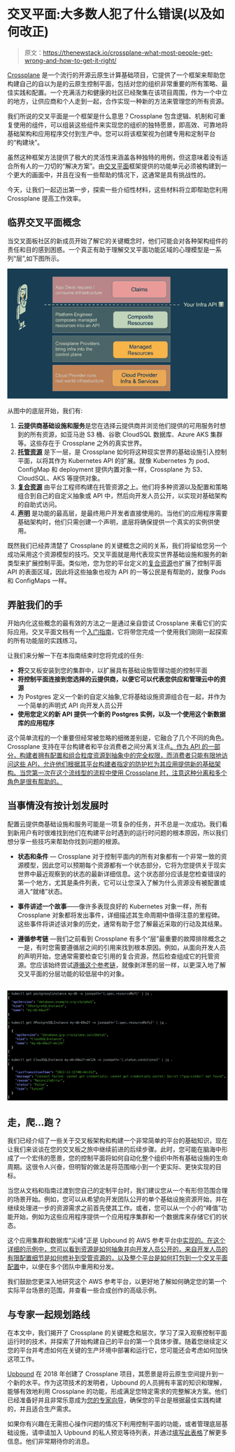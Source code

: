 # 交叉平面:大多数人犯了什么错误(以及如何改正)

> 原文：<https://thenewstack.io/crossplane-what-most-people-get-wrong-and-how-to-get-it-right/>

[Crossplane](http://crossplane.io) 是一个流行的开源云原生计算基础项目，它提供了一个框架来帮助您构建自己的自以为是的云原生控制平面，包括对您的组织非常重要的所有策略、最佳实践和配置。一个充满活力和健康的社区已经聚集在该项目周围，作为一个中立的地方，让供应商和个人走到一起，合作实现一种新的方法来管理您的所有资源。

我们所说的交叉平面是一个框架是什么意思？Crossplane 包含逻辑、机制和可重复使用的组件，可以组装这些组件来实现您的组织的独特愿景，即高效、可靠地将基础架构和应用程序交付到生产中。您可以将该框架视为创建专用和定制平台的“构建块”。

虽然这种框架方法提供了极大的灵活性来涵盖各种独特的用例，但这意味着没有适合所有人的一刀切的“解决方案”。由[交叉平面](https://thenewstack.io/upbound-universal-crossplane-wants-to-replace-infrastructure-as-code/)框架提供的功能单元必须被构建到一个更大的画面中，并且在没有一些帮助的情况下，这通常是具有挑战性的。

今天，让我们一起迈出第一步，探索一些介绍性材料，这些材料将立即帮助您利用 Crossplane 提高工作效率。

## 临界交叉平面概念

当交叉面板社区的新成员开始了解它的关键概念时，他们可能会对各种架构组件的责任和目的感到困惑。一个真正有助于理解交叉平面功能区域的心理模型是一系列“层”,如下图所示。

![](img/6291fb90e71a54bae66d9d557224d309.png)

从图中的底层开始，我们有:

1.  **云提供商基础设施和服务**是您在选择云提供商并浏览他们提供的可用服务时想到的所有资源，如亚马逊 S3 桶、谷歌 CloudSQL 数据库、Azure AKS 集群等。这些存在于 Crossplane 之外的真实世界。
2.  [**托管资源**](https://docs.crossplane.io/v1.10/concepts/terminology/#managed-resource) 是下一层，是 Crossplane 如何将这种现实世界的基础设施引入控制平面，以将其作为 Kubernetes API 的扩展。就像 Kubernetes 为 pod、ConfigMap 和 deployment 提供内置对象一样，Crossplane 为 S3、CloudSQL、AKS 等提供对象。
3.  [**复合资源**](https://docs.crossplane.io/v1.10/concepts/terminology/#composite-resource) 由平台工程师构建在托管资源之上。他们将多种资源以及配置和策略组合到自己的自定义抽象或 API 中，然后向开发人员公开，以实现对基础架构的自助式访问。
4.  [**声明**](https://docs.crossplane.io/v1.10/concepts/terminology/#composite-resource-claim) 是功能的最高层，是最终用户开发者直接使用的。当他们的应用程序需要基础架构时，他们只需创建一个声明，底层将确保提供一个真实的实例供使用。

既然我们已经弄清楚了 Crossplane 的关键概念之间的关系，我们将留给您另一个成功采用这个资源模型的技巧。交叉平面就是用代表现实世界基础设施和服务的新类型来扩展控制平面。类似地，您为您的平台定义的[复合资源](https://thenewstack.io/composing-a-platform-by-patching-crossplane-resources/)也扩展了控制平面 API 的表面区域，因此将这些抽象也视为 API 的一等公民是有帮助的，就像 Pods 和 ConfigMaps 一样。

## 弄脏我们的手

开始内化这些概念的最有效的方法之一是通过亲自尝试 Crossplane 来看它们的实际应用。交叉平面文档有一个[入门指南](https://docs.crossplane.io/v1.10/getting-started/)，它将带您完成一个使用我们刚刚一起探索的所有功能层的实践练习。

让我们来分解一下在本指南结束时您将完成的任务:

*   **将**交叉板安装到您的集群中，以扩展具有基础设施管理功能的控制平面
*   **将控制平面连接到您选择的云提供商，以便它可以代表您供应和管理云中的资源**
*   为 Postgres 定义一个新的自定义抽象,它将基础设施资源组合在一起，并作为一个简单的声明式 API 向开发人员公开
*   **使用您定义的新 API 提供一个新的 Postgres 实例，以及一个使用这个新数据库的应用程序**

这个简单流程的一个重要但经常被忽略的细微差别是，它融合了几个不同的角色。Crossplane 支持在平台构建者和平台消费者之间分离关注点[。作为 API 的一部分，构建者拥有配置和组合粒度资源到抽象中的完全权限，而消费者只能有限地访问这些 API，允许他们根据其平台构建者指定的防护栏为其应用提供新的基础架构。当您第一次在这个流线型的流程中使用 Crossplane 时，注意这种分离和多个角色是很有帮助的。](https://blog.upbound.io/developers-and-operators-complicated-relationship/)

## 当事情没有按计划发展时

配置云提供商基础设施和服务可能是一项复杂的任务，并不总是一次成功。我们看到新用户有时很难找到他们在构建平台时遇到的运行时问题的根本原因，所以我们想分享一些技巧来帮助你找到问题的根源。

*   **状态和条件** — Crossplane 对于控制平面内的所有对象都有一个非常一致的资源模型，因此您可以预期每个资源都有一个状态部分，它将为您提供关于现实世界中最近观察到的状态的最新详细信息。这个状态部分应该是您检查错误的第一个地方，尤其是条件列表，它可以让您深入了解为什么资源没有被配置或进入“就绪”状态。

*   **事件讲述一个故事**——像许多表现良好的 Kubernetes 对象一样，所有 Crossplane 对象都将发出事件，详细描述其生命周期中值得注意的里程碑。这些事件将讲述该对象的历史，通常有助于您了解最近采取的行动及其结果。

*   **遵循参考链** —我们之前看到 Crossplane 有多个“层”最重要的故障排除概念之一是，有时您需要遵循层之间的引用来找到根本原因。例如，从面向开发人员的声明开始，您通常需要检查它引用的复合资源，然后检查组成它的托管资源。您应该始终尝试[遵循这个参考链](https://docs.crossplane.io/v1.10/reference/composition/#troubleshooting-claims-and-xrs)，就像剥洋葱的层一样，以更深入地了解交叉平面的分层功能的较低层中的对象。

## ![](img/fe5982e5ccd31199536ecf6e5a91bb4c.png)

## 走，爬…跑？

我们已经介绍了一些关于交叉板架构和构建一个非常简单的平台的基础知识，现在让我们来谈谈在您的交叉板之旅中继续前进的后续步骤。此时，您可能在脑海中形成了一个宏伟的愿景，您的控制平面将如何自动化整个组织中所有基础设施的生命周期。这很令人兴奋，但明智的做法是将范围缩小到一个更实际、更快实现的目标。

当您从文档和指南过渡到您自己的定制平台时，我们建议您从一个有形但范围合理的场景开始。例如，您可以从希望向开发团队公开的单个基础设施资源开始，并在继续处理进一步的资源需求之前首先使其工作。或者，您可以从一个小的“峰值”功能开始，例如为这些应用程序提供一个应用程序集群和一个数据库来存储它们的状态。

这个应用集群和数据库“尖峰”正是 Upbound 的 AWS 参考平台[中实现的。在这个详细的示例中，您可以看到资源是如何抽象并向开发人员公开的，来自开发人员的有限配置细节是如何修补到受管资源的，以及整个平台是如何打包到一个](https://github.com/upbound/platform-ref-aws/)[交叉平面配置](https://marketplace.upbound.io/configurations/upbound/platform-ref-aws/v0.5.0)中，以便在多个团队中重用和分发。

我们鼓励您更深入地研究这个 AWS 参考平台，以更好地了解如何确定您的第一个实际平台场景的范围，并查看一些合成创作的高级示例。

## 与专家一起规划路线

在本文中，我们揭开了 Crossplane 的关键概念和层次，学习了深入观察控制平面运行时的技术，并探索了开始构建自己的平台的第一个具体步骤。随着您继续定义您的平台并考虑如何在关键的生产环境中部署和运行它，您可能还会考虑如何加快这项工作。

[Upbound](https://www.upbound.io/) 在 2018 年创建了 Crossplane 项目，其愿景是将云原生空间提升到一个新的水平。作为这项技术的发明者，Upbound 的人员拥有丰富的知识和理解，能够有效地利用 Crossplane 的功能，形成满足您特定需求的完整解决方案。他们已经准备好并且非常乐意成为[您的专家向导](https://www.upbound.io/contact)，确保您的平台是根据最佳实践构建的，并且适合生产需求。

如果你有兴趣在无需担心操作问题的情况下利用控制平面的功能，或者管理底层基础设施，请申请加入 Upbound 的私人预览等待列表，并通过[填写此表格](https://www.upbound.io/upbound-preview)了解更多信息。他们非常期待你的消息。

<svg xmlns:xlink="http://www.w3.org/1999/xlink" viewBox="0 0 68 31" version="1.1"><title>Group</title> <desc>Created with Sketch.</desc></svg>